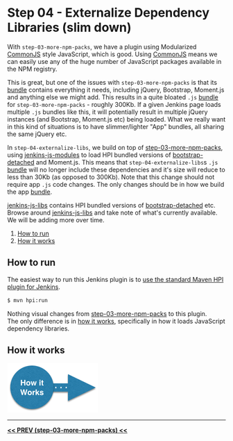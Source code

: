 # Step 04 - Externalize Dependency Libraries (slim down)
With `step-03-more-npm-packs`, we have a plugin using Modularized [CommonJS] style JavaScript, which is good. Using
[CommonJS] means we can easily use any of the huge number of JavaScript packages available in the NPM registry.

This is great, but one of the issues with `step-03-more-npm-packs` is that its [bundle] contains everything it needs,
including jQuery, Bootstrap, Moment.js and anything else we might add. This results in a quite bloated `.js` [bundle]
for `step-03-more-npm-packs` - roughly 300Kb. If a given Jenkins page loads multiple `.js` bundles like this, it will
potentially result in multiple jQuery instances (and Bootstrap, Moment.js etc) being loaded. What we really want in
this kind of situations is to have slimmer/lighter "App" bundles, all sharing the same jQuery etc.

In `step-04-externalize-libs`, we build on top of <a href="../../../tree/master/step-03-more-npm-packs">step-03-more-npm-packs</a>,
using [jenkins-js-modules] to load HPI bundled versions of [bootstrap-detached]
and Moment.js. This means that `step-04-externalize-libs`s `.js` [bundle] will no longer include these dependencies
and it's size will reduce to less than 30Kb (as opposed to 300Kb). Note that this change should not require app `.js`
code changes. The only changes should be in how we build the app [bundle].

[jenkins-js-libs] contains HPI bundled versions of [bootstrap-detached] etc. Browse around [jenkins-js-libs] and take
note of what's currently available. We will be adding more over time. 

<p>
<ol>
    <li><a href="#how-to-run">How to run</a><br/>
    <li><a href="HOW-IT-WORKS.md">How it works</a><br/>
</ol>    
</p>

## How to run
The easiest way to run this Jenkins plugin is to [use the standard Maven HPI plugin for Jenkins](https://wiki.jenkins-ci.org/display/JENKINS/Plugin+tutorial#Plugintutorial-DebuggingaPlugin).

```sh
$ mvn hpi:run
```

Nothing visual changes from <a href="../../../tree/master/step-03-more-npm-packs">step-03-more-npm-packs</a> to this plugin.  
The only difference is in <a href="HOW-IT-WORKS.md">how it works</a>, specifically in how it loads JavaScript dependency
libraries.  

## How it works

<a href="HOW-IT-WORKS.md"><img src="../img/how-it-works.png" /></a>

<hr/>
<b><a href="../../../tree/master/step-03-more-npm-packs">&lt;&lt; PREV (step-03-more-npm-packs) &lt;&lt;</a></b>

[Node.js]: https://nodejs.org
[Gulp]: https://github.com/gulpjs/gulp
[jenkins-js-builder]: https://github.com/jenkinsci/js-builder
[jenkins-js-modules]: https://github.com/jenkinsci/js-modules
[jenkins-js-libs]: https://github.com/jenkinsci/js-libs
[CommonJS]: http://www.commonjs.org/
[jquery-detached]: https://github.com/tfennelly/jquery-detached
[bootstrap-detached]: https://github.com/tfennelly/bootstrap-detached
[Browserify]: http://browserify.org/
[bundle]: https://github.com/jenkinsci/js-modules/blob/master/FAQs.md#what-is-the-difference-between-a-module-and-a-bundle

